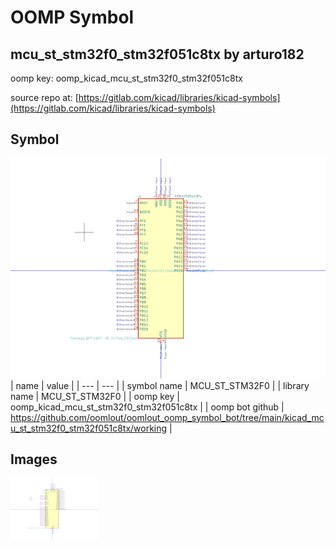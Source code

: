 # OOMP Symbol  
## mcu_st_stm32f0_stm32f051c8tx  by arturo182  
  
oomp key: oomp_kicad_mcu_st_stm32f0_stm32f051c8tx  
  
source repo at: [https://gitlab.com/kicad/libraries/kicad-symbols](https://gitlab.com/kicad/libraries/kicad-symbols)  
## Symbol  
  
[![working.png](working_600.png)](working.png)  
| name | value | 
| --- | --- | 
| symbol name | MCU_ST_STM32F0 | 
| library name | MCU_ST_STM32F0 | 
| oomp key | oomp_kicad_mcu_st_stm32f0_stm32f051c8tx | 
| oomp bot github | https://github.com/oomlout/oomlout_oomp_symbol_bot/tree/main/kicad_mcu_st_stm32f0_stm32f051c8tx/working | 
## Images  
  
[![working.png](working_140.png)](working.png)  

